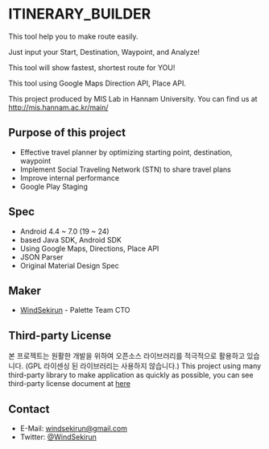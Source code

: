 # ITINERARY_BUILDER

This tool help you to make route easily.

Just input your Start, Destination, Waypoint, and Analyze!

This tool will show fastest, shortest route for YOU!

This tool using Google Maps Direction API, Place API.

This project produced by MIS Lab in Hannam University. 
You can find us at http://mis.hannam.ac.kr/main/

## Purpose of this project
* Effective travel planner by optimizing starting point, destination, waypoint
* Implement Social Traveling Network (STN) to share travel plans
* Improve internal performance
* Google Play Staging

## Spec
* Android 4.4 ~ 7.0 (19 ~ 24)
* based Java SDK, Android SDK
* Using Google Maps, Directions, Place API
* JSON Parser
* Original Material Design Spec

## Maker
* [WindSekirun](https://github.com/windsekirun) - Palette Team CTO

## Third-party License
본 프로젝트는 원활한 개발을 위하여 오픈소스 라이브러리를 적극적으로 활용하고 있습니다. (GPL 라이센싱 된 라이브러리는 사용하지 않습니다.)
This project using many third-party library to make application as quickly as possible, you can see third-party license document at [here](https://github.com/WindSekirun/ITINERARY_BUILDER/blob/master/third_party.md)

## Contact
* E-Mail: windsekirun@gmail.com
* Twitter: [@WindSekirun](http://twitter.com/windsekirun)
